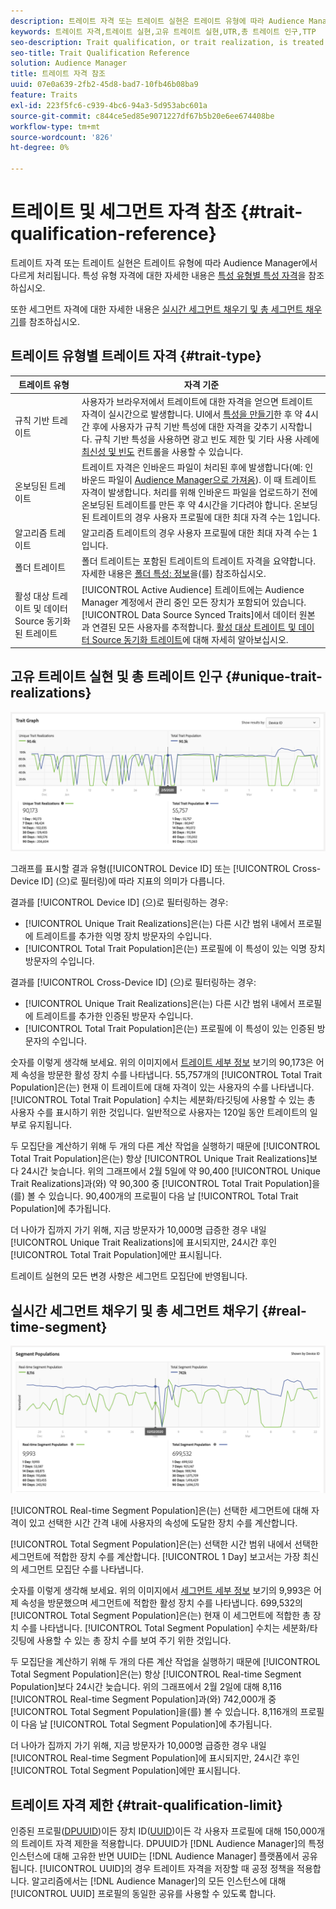 ```yaml
---
description: 트레이트 자격 또는 트레이트 실현은 트레이트 유형에 따라 Audience Manager에서 다르게 처리됩니다. 트레이트 자격에 대한 자세한 내용은 아래 표를 참조하십시오.
keywords: 트레이트 자격,트레이트 실현,고유 트레이트 실현,UTR,총 트레이트 인구,TTP
seo-description: Trait qualification, or trait realization, is treated differently in Audience Manager, depending on trait type. See the table below for detailed information on trait qualification.
seo-title: Trait Qualification Reference
solution: Audience Manager
title: 트레이트 자격 참조
uuid: 07e0a639-2fb2-45d8-bad7-10fb46b08ba9
feature: Traits
exl-id: 223f5fc6-c939-4bc6-94a3-5d953abc601a
source-git-commit: c844ce5ed85e9071227df67b5b20e6ee674408be
workflow-type: tm+mt
source-wordcount: '826'
ht-degree: 0%

---
```


# 트레이트 및 세그먼트 자격 참조 {#trait-qualification-reference}

트레이트 자격 또는 트레이트 실현은 트레이트 유형에 따라 Audience Manager에서 다르게 처리됩니다. 특성 유형 자격에 대한 자세한 내용은 [특성 유형별 특성 자격](#trait-type)을 참조하십시오.

또한 세그먼트 자격에 대한 자세한 내용은 [실시간 세그먼트 채우기 및 총 세그먼트 채우기](#real-time-segment)를 참조하십시오.



## 트레이트 유형별 트레이트 자격 {#trait-type}

| 트레이트 유형 | 자격 기준 |
|---|---|
| 규칙 기반 트레이트 | 사용자가 브라우저에서 트레이트에 대한 자격을 얻으면 트레이트 자격이 실시간으로 발생합니다. UI에서 [특성을 만들기](create-onboarded-rule-based-traits.md#create-rules-based-or-onboarded-traits)한 후 약 4시간 후에 사용자가 규칙 기반 특성에 대한 자격을 갖추기 시작합니다. 규칙 기반 특성을 사용하면 광고 빈도 제한 및 기타 사용 사례에 [최신성 및 빈도](../segments/recency-and-frequency.md) 컨트롤을 사용할 수 있습니다. |
| 온보딩된 트레이트 | 트레이트 자격은 인바운드 파일이 처리된 후에 발생합니다(예: 인바운드 파일이 [Audience Manager으로 가져옴](../../faq/faq-inbound-data-ingestion.md)). 이 때 트레이트 자격이 발생합니다. 처리를 위해 인바운드 파일을 업로드하기 전에 온보딩된 트레이트를 만든 후 약 4시간을 기다려야 합니다. 온보딩된 트레이트의 경우 사용자 프로필에 대한 최대 자격 수는 1입니다. |
| 알고리즘 트레이트 | 알고리즘 트레이트의 경우 사용자 프로필에 대한 최대 자격 수는 1입니다. |
| 폴더 트레이트 | 폴더 트레이트는 포함된 트레이트의 트레이트 자격을 요약합니다. 자세한 내용은 [폴더 특성: 정보](about-folder-traits.md)을(를) 참조하십시오. |
| 활성 대상 트레이트 및 데이터 Source 동기화된 트레이트 | [!UICONTROL Active Audience] 트레이트에는 Audience Manager 계정에서 관리 중인 모든 장치가 포함되어 있습니다. [!UICONTROL Data Source Synced Traits]에서 데이터 원본과 연결된 모든 사용자를 추적합니다. [활성 대상 트레이트 및 데이터 Source 동기화 트레이트](client-activity-synced-audience-traits.md)에 대해 자세히 알아보십시오. |

## 고유 트레이트 실현 및 총 트레이트 인구 {#unique-trait-realizations}

![고유 특성 실현](assets/trait-graph.png)

그래프를 표시할 결과 유형([!UICONTROL Device ID] 또는 [!UICONTROL Cross-Device ID] (으)로 필터링)에 따라 지표의 의미가 다릅니다.

결과를 [!UICONTROL Device ID] (으)로 필터링하는 경우:

* [!UICONTROL Unique Trait Realizations]은(는) 다른 시간 범위 내에서 프로필에 트레이트를 추가한 익명 장치 방문자의 수입니다.
* [!UICONTROL Total Trait Population]은(는) 프로필에 이 특성이 있는 익명 장치 방문자의 수입니다.

결과를 [!UICONTROL Cross-Device ID] (으)로 필터링하는 경우:

* [!UICONTROL Unique Trait Realizations]은(는) 다른 시간 범위 내에서 프로필에 트레이트를 추가한 인증된 방문자 수입니다.
* [!UICONTROL Total Trait Population]은(는) 프로필에 이 특성이 있는 인증된 방문자의 수입니다.

숫자를 이렇게 생각해 보세요. 위의 이미지에서 [트레이트 세부 정보](../../features/traits/trait-details-page.md) 보기의 90,173은 어제 속성을 방문한 활성 장치 수를 나타냅니다. 55,757개의 [!UICONTROL Total Trait Population]은(는) 현재 이 트레이트에 대해 자격이 있는 사용자의 수를 나타냅니다. [!UICONTROL Total Trait Population] 수치는 세분화/타깃팅에 사용할 수 있는 총 사용자 수를 표시하기 위한 것입니다. 일반적으로 사용자는 120일 동안 트레이트의 일부로 유지됩니다.

두 모집단을 계산하기 위해 두 개의 다른 계산 작업을 실행하기 때문에 [!UICONTROL Total Trait Population]은(는) 항상 [!UICONTROL Unique Trait Realizations]보다 24시간 늦습니다. 위의 그래프에서 2월 5일에 약 90,400 [!UICONTROL Unique Trait Realizations]과(와) 약 90,300 중 [!UICONTROL Total Trait Population]을(를) 볼 수 있습니다. 90,400개의 프로필이 다음 날 [!UICONTROL Total Trait Population]에 추가됩니다.

더 나아가 집까지 가기 위해, 지금 방문자가 10,000명 급증한 경우 내일 [!UICONTROL Unique Trait Realizations]에 표시되지만, 24시간 후인 [!UICONTROL Total Trait Population]에만 표시됩니다.

트레이트 실현의 모든 변경 사항은 세그먼트 모집단에 반영됩니다.

## 실시간 세그먼트 채우기 및 총 세그먼트 채우기 {#real-time-segment}

![고유 특성 실현](assets/segment-graph.png)

[!UICONTROL Real-time Segment Population]은(는) 선택한 세그먼트에 대해 자격이 있고 선택한 시간 간격 내에 사용자의 속성에 도달한 장치 수를 계산합니다.

[!UICONTROL Total Segment Population]은(는) 선택한 시간 범위 내에서 선택한 세그먼트에 적합한 장치 수를 계산합니다. [!UICONTROL 1 Day] 보고서는 가장 최신의 세그먼트 모집단 수를 나타냅니다.

숫자를 이렇게 생각해 보세요. 위의 이미지에서 [세그먼트 세부 정보](../../features/segments/segment-summary-view.md) 보기의 9,993은 어제 속성을 방문했으며 세그먼트에 적합한 활성 장치 수를 나타냅니다. 699,532의 [!UICONTROL Total Segment Population]은(는) 현재 이 세그먼트에 적합한 총 장치 수를 나타냅니다. [!UICONTROL Total Segment Population] 수치는 세분화/타깃팅에 사용할 수 있는 총 장치 수를 보여 주기 위한 것입니다.

두 모집단을 계산하기 위해 두 개의 다른 계산 작업을 실행하기 때문에 [!UICONTROL Total Segment Population]은(는) 항상 [!UICONTROL Real-time Segment Population]보다 24시간 늦습니다. 위의 그래프에서 2월 2일에 대해 8,116 [!UICONTROL Real-time Segment Population]과(와) 742,000개 중 [!UICONTROL Total Segment Population]을(를) 볼 수 있습니다. 8,116개의 프로필이 다음 날 [!UICONTROL Total Segment Population]에 추가됩니다.

더 나아가 집까지 가기 위해, 지금 방문자가 10,000명 급증한 경우 내일 [!UICONTROL Real-time Segment Population]에 표시되지만, 24시간 후인 [!UICONTROL Total Segment Population]에만 표시됩니다.

## 트레이트 자격 제한 {#trait-qualification-limit}

인증된 프로필([DPUUID](../../reference/ids-in-aam.md))이든 장치 ID([UUID](../../reference/ids-in-aam.md))이든 각 사용자 프로필에 대해 150,000개의 트레이트 자격 제한을 적용합니다. DPUUID가 [!DNL Audience Manager]의 특정 인스턴스에 대해 고유한 반면 UUID는 [!DNL Audience Manager] 플랫폼에서 공유됩니다. [!UICONTROL UUID]의 경우 트레이트 자격을 저장할 때 공정 정책을 적용합니다. 알고리즘에서는 [!DNL Audience Manager]의 모든 인스턴스에 대해 [!UICONTROL UUID] 프로필의 동일한 공유를 사용할 수 있도록 합니다.
